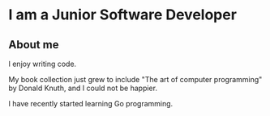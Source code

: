 # I am a Junior Software Developer

## About me
I enjoy writing code.

My book collection just grew to include "The art of computer programming" by Donald Knuth, and I could not be happier.

I have recently started learning Go programming.


<!---
Robinborg/Robinborg is a ✨ special ✨ repository because its `README.md` (this file) appears on your GitHub profile.
You can click the Preview link to take a look at your changes.
--->
